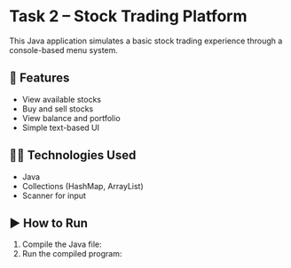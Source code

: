 # Task 2 – Stock Trading Platform

This Java application simulates a basic stock trading experience through a console-based menu system.

## 📌 Features
- View available stocks
- Buy and sell stocks
- View balance and portfolio
- Simple text-based UI

## 🧑‍💻 Technologies Used
- Java
- Collections (HashMap, ArrayList)
- Scanner for input

## ▶️ How to Run
1. Compile the Java file:
2. Run the compiled program:

